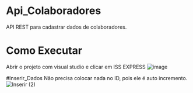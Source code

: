 # Api_Colaboradores
API REST para cadastrar dados de colaboradores.
# Como Executar
Abrir o projeto com visual studio e clicar em ISS EXPRESS
![image](https://user-images.githubusercontent.com/85909446/159394607-a7712478-60f5-46d5-91c3-a78e55e01175.png)

#Inserir_Dados
Não precisa colocar nada no ID, pois ele é auto incremento.
![Inserir (2)](https://user-images.githubusercontent.com/85909446/159520560-ca67114a-9a77-4a89-bb73-f3f59e50d275.png)

